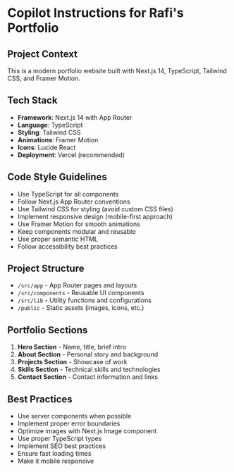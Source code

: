 # Copilot Instructions for Rafi's Portfolio

<!-- Use this file to provide workspace-specific custom instructions to Copilot. For more details, visit https://code.visualstudio.com/docs/copilot/copilot-customization#_use-a-githubcopilotinstructionsmd-file -->

## Project Context
This is a modern portfolio website built with Next.js 14, TypeScript, Tailwind CSS, and Framer Motion.

## Tech Stack
- **Framework**: Next.js 14 with App Router
- **Language**: TypeScript
- **Styling**: Tailwind CSS
- **Animations**: Framer Motion
- **Icons**: Lucide React
- **Deployment**: Vercel (recommended)

## Code Style Guidelines
- Use TypeScript for all components
- Follow Next.js App Router conventions
- Use Tailwind CSS for styling (avoid custom CSS files)
- Implement responsive design (mobile-first approach)
- Use Framer Motion for smooth animations
- Keep components modular and reusable
- Use proper semantic HTML
- Follow accessibility best practices

## Project Structure
- `/src/app` - App Router pages and layouts
- `/src/components` - Reusable UI components
- `/src/lib` - Utility functions and configurations
- `/public` - Static assets (images, icons, etc.)

## Portfolio Sections
1. **Hero Section** - Name, title, brief intro
2. **About Section** - Personal story and background
3. **Projects Section** - Showcase of work
4. **Skills Section** - Technical skills and technologies
5. **Contact Section** - Contact information and links

## Best Practices
- Use server components when possible
- Implement proper error boundaries
- Optimize images with Next.js Image component
- Use proper TypeScript types
- Implement SEO best practices
- Ensure fast loading times
- Make it mobile responsive
